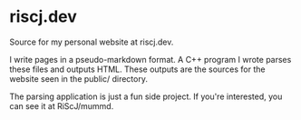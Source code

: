 # riscj.dev

Source for my personal website at riscj.dev.


I write pages in a pseudo-markdown format. A C++ program I wrote parses these files and outputs HTML. These outputs are the sources for the website seen in the public/ directory.

The parsing application is just a fun side project. If you're interested, you can see it at RiScJ/mummd. 
